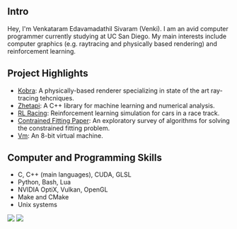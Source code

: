 ## Intro

Hey, I'm Venkataram Edavamadathil Sivaram (Venki). I am an avid computer programmer currently studying at UC San Diego. My main interests include computer graphics (e.g. raytracing and physically based rendering) and reinforcement learning.

## Project Highlights

- [Kobra](https://github.com/vedavamadathil/kobra): A physically-based renderer specializing in state of the art ray-tracing tehcniques.
- [Zhetapi](https://github.com/vedavamadathil/zhetapi): A C++ library for machine learning and numerical analysis.
- [RL Racing](https://github.com/vedavamadathil/rl-racing): Reinforcement learning simulation for cars in a race track.
- [Contrained Fitting Paper](https://github.com/vedavamadathil/constrained-fitting): An exploratory survey of algorithms for solving the constrained fitting problem.
- [Vm](https://github.com/vedavamadathil/vm): An 8-bit virtual machine.


## Computer and Programming Skills

- C, C++ (main languages), CUDA, GLSL
- Python, Bash, Lua
- NVIDIA OptiX, Vulkan, OpenGL
- Make and CMake
- Unix systems

![](https://github-readme-stats.vercel.app/api?username=vedavamadathil&show_icons=true&line_height=35) ![](https://github-readme-stats.vercel.app/api/top-langs/?username=vedavamadathil&hide_title=true)
